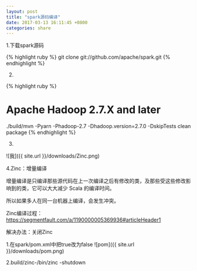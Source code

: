 ```yaml
---
layout: post
title: "spark源码编译"
date: 2017-03-13 16:11:45 +0800
categories: share
---
```

1.下载spark源码

{% highlight ruby %}
git clone git://github.com/apache/spark.git
{% endhighlight %}


2.
{% highlight ruby %}
# Apache Hadoop 2.7.X and later
./build/mvn -Pyarn -Phadoop-2.7 -Dhadoop.version=2.7.0 -DskipTests clean package
{% endhighlight %}

3.
![我]({{ site.url }}/downloads/Zinc.png)

4.Zinc：增量编译

  增量编译是只编译那些源代码在上一次编译之后有修改的类，及那些受这些修改影响到的类，它可以大大减少 Scala 的编译时间。

  所以如果多人在同一台机器上编译，会发生冲突。
  
  Zinc编译过程：https://segmentfault.com/a/1190000005369936#articleHeader1

  解决办法：关闭Zinc 

  1.在spark/pom.xml中把true改为false
  ![pom]({{ site.url }}/downloads/pom.png)

  2.build/zinc-<version>/bin/zinc -shutdown

